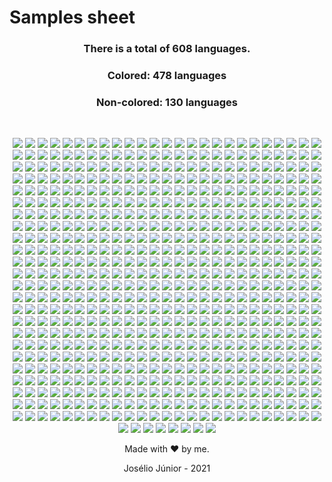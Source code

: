 # Samples sheet
<div align="center">

### **There is a total of 608 languages.**
### **Colored: 478 languages**
### **Non-colored: 130 languages**
<br>

![](../lang/1c-enterprise/rounded.svg)
![](../lang/4d/rounded.svg)
![](../lang/abap/rounded.svg)
![](../lang/abap-cds/rounded.svg)
![](../lang/abnf/rounded.svg)
![](../lang/ags-script/rounded.svg)
![](../lang/aidl/rounded.svg)
![](../lang/al/rounded.svg)
![](../lang/ampl/rounded.svg)
![](../lang/antlr/rounded.svg)
![](../lang/api-blueprint/rounded.svg)
![](../lang/apl/rounded.svg)
![](../lang/asl/rounded.svg)
![](../lang/asn.1/rounded.svg)
![](../lang/asp.net/rounded.svg)
![](../lang/ats/rounded.svg)
![](../lang/actionscript/rounded.svg)
![](../lang/ada/rounded.svg)
![](../lang/adobe-font-metrics/rounded.svg)
![](../lang/agda/rounded.svg)
![](../lang/alloy/rounded.svg)
![](../lang/alpine-abuild/rounded.svg)
![](../lang/altium-designer/rounded.svg)
![](../lang/angelscript/rounded.svg)
![](../lang/ant-build-system/rounded.svg)
![](../lang/apacheconf/rounded.svg)
![](../lang/apex/rounded.svg)
![](../lang/apollo-guidance-computer/rounded.svg)
![](../lang/applescript/rounded.svg)
![](../lang/arc/rounded.svg)
![](../lang/asciidoc/rounded.svg)
![](../lang/aspectj/rounded.svg)
![](../lang/assembly/rounded.svg)
![](../lang/astro/rounded.svg)
![](../lang/asymptote/rounded.svg)
![](../lang/augeas/rounded.svg)
![](../lang/autohotkey/rounded.svg)
![](../lang/autoit/rounded.svg)
![](../lang/avro-idl/rounded.svg)
![](../lang/awk/rounded.svg)
![](../lang/basic/rounded.svg)
![](../lang/ballerina/rounded.svg)
![](../lang/batchfile/rounded.svg)
![](../lang/beef/rounded.svg)
![](../lang/befunge/rounded.svg)
![](../lang/bibtex/rounded.svg)
![](../lang/bicep/rounded.svg)
![](../lang/bison/rounded.svg)
![](../lang/bitbake/rounded.svg)
![](../lang/blade/rounded.svg)
![](../lang/blitzbasic/rounded.svg)
![](../lang/blitzmax/rounded.svg)
![](../lang/bluespec/rounded.svg)
![](../lang/boo/rounded.svg)
![](../lang/boogie/rounded.svg)
![](../lang/brainfuck/rounded.svg)
![](../lang/brightscript/rounded.svg)
![](../lang/browserslist/rounded.svg)
![](../lang/c/rounded.svg)
![](../lang/c-sharp/rounded.svg)
![](../lang/c++/rounded.svg)
![](../lang/c-objdump/rounded.svg)
![](../lang/c2hs-haskell/rounded.svg)
![](../lang/cil/rounded.svg)
![](../lang/clips/rounded.svg)
![](../lang/cmake/rounded.svg)
![](../lang/cobol/rounded.svg)
![](../lang/codeowners/rounded.svg)
![](../lang/collada/rounded.svg)
![](../lang/cson/rounded.svg)
![](../lang/css/rounded.svg)
![](../lang/csv/rounded.svg)
![](../lang/cue/rounded.svg)
![](../lang/cweb/rounded.svg)
![](../lang/cabal-config/rounded.svg)
![](../lang/cap'n-proto/rounded.svg)
![](../lang/cartocss/rounded.svg)
![](../lang/ceylon/rounded.svg)
![](../lang/chapel/rounded.svg)
![](../lang/charity/rounded.svg)
![](../lang/chuck/rounded.svg)
![](../lang/cirru/rounded.svg)
![](../lang/clarion/rounded.svg)
![](../lang/classic-asp/rounded.svg)
![](../lang/clean/rounded.svg)
![](../lang/click/rounded.svg)
![](../lang/clojure/rounded.svg)
![](../lang/closure-templates/rounded.svg)
![](../lang/cloud-firestore-security-rules/rounded.svg)
![](../lang/conll-u/rounded.svg)
![](../lang/codeql/rounded.svg)
![](../lang/coffeescript/rounded.svg)
![](../lang/coldfusion/rounded.svg)
![](../lang/coldfusion-cfc/rounded.svg)
![](../lang/common-lisp/rounded.svg)
![](../lang/common-workflow-language/rounded.svg)
![](../lang/component-pascal/rounded.svg)
![](../lang/cool/rounded.svg)
![](../lang/coq/rounded.svg)
![](../lang/cpp-objdump/rounded.svg)
![](../lang/creole/rounded.svg)
![](../lang/crystal/rounded.svg)
![](../lang/csound/rounded.svg)
![](../lang/csound-document/rounded.svg)
![](../lang/csound-score/rounded.svg)
![](../lang/cuda/rounded.svg)
![](../lang/cue-sheet/rounded.svg)
![](../lang/cycript/rounded.svg)
![](../lang/cython/rounded.svg)
![](../lang/d/rounded.svg)
![](../lang/d-objdump/rounded.svg)
![](../lang/digital-command-language/rounded.svg)
![](../lang/dm/rounded.svg)
![](../lang/dns-zone/rounded.svg)
![](../lang/dtrace/rounded.svg)
![](../lang/dafny/rounded.svg)
![](../lang/darcs-patch/rounded.svg)
![](../lang/dart/rounded.svg)
![](../lang/dataweave/rounded.svg)
![](../lang/dhall/rounded.svg)
![](../lang/diff/rounded.svg)
![](../lang/directx-3d-file/rounded.svg)
![](../lang/dockerfile/rounded.svg)
![](../lang/dogescript/rounded.svg)
![](../lang/dylan/rounded.svg)
![](../lang/e/rounded.svg)
![](../lang/e-mail/rounded.svg)
![](../lang/ebnf/rounded.svg)
![](../lang/ecl/rounded.svg)
![](../lang/eclipse/rounded.svg)
![](../lang/ejs/rounded.svg)
![](../lang/eq/rounded.svg)
![](../lang/eagle/rounded.svg)
![](../lang/easybuild/rounded.svg)
![](../lang/ecere-projects/rounded.svg)
![](../lang/editorconfig/rounded.svg)
![](../lang/edje-data-collection/rounded.svg)
![](../lang/eiffel/rounded.svg)
![](../lang/elixir/rounded.svg)
![](../lang/elm/rounded.svg)
![](../lang/emacs-lisp/rounded.svg)
![](../lang/emberscript/rounded.svg)
![](../lang/erlang/rounded.svg)
![](../lang/f-sharp/rounded.svg)
![](../lang/f-asterisk/rounded.svg)
![](../lang/figlet-font/rounded.svg)
![](../lang/flux/rounded.svg)
![](../lang/factor/rounded.svg)
![](../lang/fancy/rounded.svg)
![](../lang/fantom/rounded.svg)
![](../lang/faust/rounded.svg)
![](../lang/fennel/rounded.svg)
![](../lang/filebench-wml/rounded.svg)
![](../lang/filterscript/rounded.svg)
![](../lang/fluent/rounded.svg)
![](../lang/formatted/rounded.svg)
![](../lang/forth/rounded.svg)
![](../lang/fortran/rounded.svg)
![](../lang/fortran-free-form/rounded.svg)
![](../lang/freebasic/rounded.svg)
![](../lang/freemarker/rounded.svg)
![](../lang/frege/rounded.svg)
![](../lang/futhark/rounded.svg)
![](../lang/g-code/rounded.svg)
![](../lang/gaml/rounded.svg)
![](../lang/gams/rounded.svg)
![](../lang/gap/rounded.svg)
![](../lang/gcc-machine-description/rounded.svg)
![](../lang/gdb/rounded.svg)
![](../lang/gdscript/rounded.svg)
![](../lang/gedcom/rounded.svg)
![](../lang/glsl/rounded.svg)
![](../lang/gn/rounded.svg)
![](../lang/game-maker-language/rounded.svg)
![](../lang/gemfile.lock/rounded.svg)
![](../lang/genie/rounded.svg)
![](../lang/genshi/rounded.svg)
![](../lang/gentoo-ebuild/rounded.svg)
![](../lang/gentoo-eclass/rounded.svg)
![](../lang/gerber-image/rounded.svg)
![](../lang/gettext-catalog/rounded.svg)
![](../lang/gherkin/rounded.svg)
![](../lang/git-attributes/rounded.svg)
![](../lang/git-config/rounded.svg)
![](../lang/glyph/rounded.svg)
![](../lang/glyph-bitmap-distribution-format/rounded.svg)
![](../lang/gnuplot/rounded.svg)
![](../lang/go/rounded.svg)
![](../lang/go-checksums/rounded.svg)
![](../lang/go-module/rounded.svg)
![](../lang/golo/rounded.svg)
![](../lang/gosu/rounded.svg)
![](../lang/grace/rounded.svg)
![](../lang/gradle/rounded.svg)
![](../lang/grammatical-framework/rounded.svg)
![](../lang/graph-modeling-language/rounded.svg)
![](../lang/graphql/rounded.svg)
![](../lang/graphviz-(dot)/rounded.svg)
![](../lang/groovy/rounded.svg)
![](../lang/groovy-server-pages/rounded.svg)
![](../lang/haproxy/rounded.svg)
![](../lang/hcl/rounded.svg)
![](../lang/hlsl/rounded.svg)
![](../lang/html/rounded.svg)
![](../lang/html+ecr/rounded.svg)
![](../lang/html+eex/rounded.svg)
![](../lang/html+erb/rounded.svg)
![](../lang/html+php/rounded.svg)
![](../lang/html+razor/rounded.svg)
![](../lang/http/rounded.svg)
![](../lang/hxml/rounded.svg)
![](../lang/hack/rounded.svg)
![](../lang/haml/rounded.svg)
![](../lang/handlebars/rounded.svg)
![](../lang/harbour/rounded.svg)
![](../lang/haskell/rounded.svg)
![](../lang/haxe/rounded.svg)
![](../lang/hiveql/rounded.svg)
![](../lang/holyc/rounded.svg)
![](../lang/hy/rounded.svg)
![](../lang/hyphy/rounded.svg)
![](../lang/idl/rounded.svg)
![](../lang/igor-pro/rounded.svg)
![](../lang/ini/rounded.svg)
![](../lang/irc-log/rounded.svg)
![](../lang/idris/rounded.svg)
![](../lang/ignore-list/rounded.svg)
![](../lang/imagej-macro/rounded.svg)
![](../lang/inform-7/rounded.svg)
![](../lang/inno-setup/rounded.svg)
![](../lang/io/rounded.svg)
![](../lang/ioke/rounded.svg)
![](../lang/isabelle/rounded.svg)
![](../lang/isabelle-root/rounded.svg)
![](../lang/j/rounded.svg)
![](../lang/jar-manifest/rounded.svg)
![](../lang/jflex/rounded.svg)
![](../lang/json/rounded.svg)
![](../lang/json-with-comments/rounded.svg)
![](../lang/json5/rounded.svg)
![](../lang/jsonld/rounded.svg)
![](../lang/jsoniq/rounded.svg)
![](../lang/jasmin/rounded.svg)
![](../lang/java/rounded.svg)
![](../lang/java-properties/rounded.svg)
![](../lang/java-server-pages/rounded.svg)
![](../lang/javascript/rounded.svg)
![](../lang/javascript+erb/rounded.svg)
![](../lang/jest-snapshot/rounded.svg)
![](../lang/jinja/rounded.svg)
![](../lang/jison/rounded.svg)
![](../lang/jison-lex/rounded.svg)
![](../lang/jolie/rounded.svg)
![](../lang/jsonnet/rounded.svg)
![](../lang/julia/rounded.svg)
![](../lang/jupyter-notebook/rounded.svg)
![](../lang/krl/rounded.svg)
![](../lang/kaitai-struct/rounded.svg)
![](../lang/kakounescript/rounded.svg)
![](../lang/kicad-layout/rounded.svg)
![](../lang/kicad-legacy-layout/rounded.svg)
![](../lang/kicad-schematic/rounded.svg)
![](../lang/kit/rounded.svg)
![](../lang/kotlin/rounded.svg)
![](../lang/kusto/rounded.svg)
![](../lang/lfe/rounded.svg)
![](../lang/llvm/rounded.svg)
![](../lang/lolcode/rounded.svg)
![](../lang/lsl/rounded.svg)
![](../lang/ltspice-symbol/rounded.svg)
![](../lang/labview/rounded.svg)
![](../lang/lark/rounded.svg)
![](../lang/lasso/rounded.svg)
![](../lang/latte/rounded.svg)
![](../lang/lean/rounded.svg)
![](../lang/less/rounded.svg)
![](../lang/lex/rounded.svg)
![](../lang/lilypond/rounded.svg)
![](../lang/limbo/rounded.svg)
![](../lang/linker-script/rounded.svg)
![](../lang/linux-kernel-module/rounded.svg)
![](../lang/liquid/rounded.svg)
![](../lang/literate-agda/rounded.svg)
![](../lang/literate-coffeescript/rounded.svg)
![](../lang/literate-haskell/rounded.svg)
![](../lang/livescript/rounded.svg)
![](../lang/logos/rounded.svg)
![](../lang/logtalk/rounded.svg)
![](../lang/lookml/rounded.svg)
![](../lang/loomscript/rounded.svg)
![](../lang/lua/rounded.svg)
![](../lang/m/rounded.svg)
![](../lang/m4/rounded.svg)
![](../lang/m4sugar/rounded.svg)
![](../lang/matlab/rounded.svg)
![](../lang/maxscript/rounded.svg)
![](../lang/mlir/rounded.svg)
![](../lang/mql4/rounded.svg)
![](../lang/mql5/rounded.svg)
![](../lang/mtml/rounded.svg)
![](../lang/muf/rounded.svg)
![](../lang/macaulay2/rounded.svg)
![](../lang/makefile/rounded.svg)
![](../lang/mako/rounded.svg)
![](../lang/markdown/rounded.svg)
![](../lang/marko/rounded.svg)
![](../lang/mask/rounded.svg)
![](../lang/mathematica/rounded.svg)
![](../lang/maven-pom/rounded.svg)
![](../lang/max/rounded.svg)
![](../lang/mercury/rounded.svg)
![](../lang/meson/rounded.svg)
![](../lang/metal/rounded.svg)
![](../lang/microsoft-developer-studio-project/rounded.svg)
![](../lang/microsoft-visual-studio-solution/rounded.svg)
![](../lang/minid/rounded.svg)
![](../lang/mirah/rounded.svg)
![](../lang/modelica/rounded.svg)
![](../lang/modula-2/rounded.svg)
![](../lang/modula-3/rounded.svg)
![](../lang/module-management-system/rounded.svg)
![](../lang/monkey/rounded.svg)
![](../lang/moocode/rounded.svg)
![](../lang/moonscript/rounded.svg)
![](../lang/motorola-68k-assembly/rounded.svg)
![](../lang/muse/rounded.svg)
![](../lang/mustache/rounded.svg)
![](../lang/myghty/rounded.svg)
![](../lang/nasl/rounded.svg)
![](../lang/ncl/rounded.svg)
![](../lang/neon/rounded.svg)
![](../lang/nl/rounded.svg)
![](../lang/npm-config/rounded.svg)
![](../lang/nsis/rounded.svg)
![](../lang/nwscript/rounded.svg)
![](../lang/nearley/rounded.svg)
![](../lang/nemerle/rounded.svg)
![](../lang/netlinx/rounded.svg)
![](../lang/netlinx+erb/rounded.svg)
![](../lang/netlogo/rounded.svg)
![](../lang/newlisp/rounded.svg)
![](../lang/nextflow/rounded.svg)
![](../lang/nginx/rounded.svg)
![](../lang/nim/rounded.svg)
![](../lang/ninja/rounded.svg)
![](../lang/nit/rounded.svg)
![](../lang/nix/rounded.svg)
![](../lang/nu/rounded.svg)
![](../lang/numpy/rounded.svg)
![](../lang/nunjucks/rounded.svg)
![](../lang/ocaml/rounded.svg)
![](../lang/objdump/rounded.svg)
![](../lang/object-data-instance-notation/rounded.svg)
![](../lang/objectscript/rounded.svg)
![](../lang/objective-c/rounded.svg)
![](../lang/objective-c++/rounded.svg)
![](../lang/objective-j/rounded.svg)
![](../lang/odin/rounded.svg)
![](../lang/omgrofl/rounded.svg)
![](../lang/opa/rounded.svg)
![](../lang/opal/rounded.svg)
![](../lang/open-policy-agent/rounded.svg)
![](../lang/opencl/rounded.svg)
![](../lang/openedge-abl/rounded.svg)
![](../lang/openqasm/rounded.svg)
![](../lang/openrc-runscript/rounded.svg)
![](../lang/openscad/rounded.svg)
![](../lang/openstep-property-list/rounded.svg)
![](../lang/opentype-feature-file/rounded.svg)
![](../lang/org/rounded.svg)
![](../lang/ox/rounded.svg)
![](../lang/oxygene/rounded.svg)
![](../lang/oz/rounded.svg)
![](../lang/p4/rounded.svg)
![](../lang/peg.js/rounded.svg)
![](../lang/php/rounded.svg)
![](../lang/plsql/rounded.svg)
![](../lang/plpgsql/rounded.svg)
![](../lang/pov-ray-sdl/rounded.svg)
![](../lang/pan/rounded.svg)
![](../lang/papyrus/rounded.svg)
![](../lang/parrot/rounded.svg)
![](../lang/parrot-assembly/rounded.svg)
![](../lang/parrot-internal-representation/rounded.svg)
![](../lang/pascal/rounded.svg)
![](../lang/pawn/rounded.svg)
![](../lang/pep8/rounded.svg)
![](../lang/perl/rounded.svg)
![](../lang/pic/rounded.svg)
![](../lang/pickle/rounded.svg)
![](../lang/picolisp/rounded.svg)
![](../lang/piglatin/rounded.svg)
![](../lang/pike/rounded.svg)
![](../lang/plantuml/rounded.svg)
![](../lang/pod/rounded.svg)
![](../lang/pod-6/rounded.svg)
![](../lang/pogoscript/rounded.svg)
![](../lang/pony/rounded.svg)
![](../lang/postcss/rounded.svg)
![](../lang/postscript/rounded.svg)
![](../lang/powerbuilder/rounded.svg)
![](../lang/powershell/rounded.svg)
![](../lang/prisma/rounded.svg)
![](../lang/processing/rounded.svg)
![](../lang/proguard/rounded.svg)
![](../lang/prolog/rounded.svg)
![](../lang/propeller-spin/rounded.svg)
![](../lang/protocol-buffer/rounded.svg)
![](../lang/public-key/rounded.svg)
![](../lang/pug/rounded.svg)
![](../lang/puppet/rounded.svg)
![](../lang/pure-data/rounded.svg)
![](../lang/purebasic/rounded.svg)
![](../lang/purescript/rounded.svg)
![](../lang/python/rounded.svg)
![](../lang/python-console/rounded.svg)
![](../lang/python-traceback/rounded.svg)
![](../lang/q-sharp/rounded.svg)
![](../lang/qml/rounded.svg)
![](../lang/qmake/rounded.svg)
![](../lang/qt-script/rounded.svg)
![](../lang/quake/rounded.svg)
![](../lang/r/rounded.svg)
![](../lang/raml/rounded.svg)
![](../lang/rdoc/rounded.svg)
![](../lang/realbasic/rounded.svg)
![](../lang/rexx/rounded.svg)
![](../lang/rmarkdown/rounded.svg)
![](../lang/rpc/rounded.svg)
![](../lang/rpm-spec/rounded.svg)
![](../lang/runoff/rounded.svg)
![](../lang/racket/rounded.svg)
![](../lang/ragel/rounded.svg)
![](../lang/raku/rounded.svg)
![](../lang/rascal/rounded.svg)
![](../lang/raw-token-data/rounded.svg)
![](../lang/rescript/rounded.svg)
![](../lang/readline-config/rounded.svg)
![](../lang/reason/rounded.svg)
![](../lang/rebol/rounded.svg)
![](../lang/record-jar/rounded.svg)
![](../lang/red/rounded.svg)
![](../lang/redcode/rounded.svg)
![](../lang/redirect-rules/rounded.svg)
![](../lang/regular-expression/rounded.svg)
![](../lang/ren'py/rounded.svg)
![](../lang/renderscript/rounded.svg)
![](../lang/rich-text-format/rounded.svg)
![](../lang/ring/rounded.svg)
![](../lang/riot/rounded.svg)
![](../lang/robotframework/rounded.svg)
![](../lang/roff/rounded.svg)
![](../lang/roff-manpage/rounded.svg)
![](../lang/rouge/rounded.svg)
![](../lang/ruby/rounded.svg)
![](../lang/rust/rounded.svg)
![](../lang/sas/rounded.svg)
![](../lang/scss/rounded.svg)
![](../lang/selinux-policy/rounded.svg)
![](../lang/smt/rounded.svg)
![](../lang/sparql/rounded.svg)
![](../lang/sqf/rounded.svg)
![](../lang/sql/rounded.svg)
![](../lang/sqlpl/rounded.svg)
![](../lang/srecode-template/rounded.svg)
![](../lang/ssh-config/rounded.svg)
![](../lang/ston/rounded.svg)
![](../lang/svg/rounded.svg)
![](../lang/swig/rounded.svg)
![](../lang/sage/rounded.svg)
![](../lang/saltstack/rounded.svg)
![](../lang/sass/rounded.svg)
![](../lang/scala/rounded.svg)
![](../lang/scaml/rounded.svg)
![](../lang/scheme/rounded.svg)
![](../lang/scilab/rounded.svg)
![](../lang/self/rounded.svg)
![](../lang/shaderlab/rounded.svg)
![](../lang/shell/rounded.svg)
![](../lang/shellsession/rounded.svg)
![](../lang/shen/rounded.svg)
![](../lang/sieve/rounded.svg)
![](../lang/singularity/rounded.svg)
![](../lang/slash/rounded.svg)
![](../lang/slice/rounded.svg)
![](../lang/slim/rounded.svg)
![](../lang/smpl/rounded.svg)
![](../lang/smali/rounded.svg)
![](../lang/smalltalk/rounded.svg)
![](../lang/smarty/rounded.svg)
![](../lang/solidity/rounded.svg)
![](../lang/soong/rounded.svg)
![](../lang/sourcepawn/rounded.svg)
![](../lang/spline-font-database/rounded.svg)
![](../lang/squirrel/rounded.svg)
![](../lang/stan/rounded.svg)
![](../lang/standard-ml/rounded.svg)
![](../lang/starlark/rounded.svg)
![](../lang/stata/rounded.svg)
![](../lang/stringtemplate/rounded.svg)
![](../lang/stylus/rounded.svg)
![](../lang/subrip-text/rounded.svg)
![](../lang/sugarss/rounded.svg)
![](../lang/supercollider/rounded.svg)
![](../lang/svelte/rounded.svg)
![](../lang/swift/rounded.svg)
![](../lang/systemverilog/rounded.svg)
![](../lang/ti-program/rounded.svg)
![](../lang/tla/rounded.svg)
![](../lang/toml/rounded.svg)
![](../lang/tsql/rounded.svg)
![](../lang/tsv/rounded.svg)
![](../lang/tsx/rounded.svg)
![](../lang/txl/rounded.svg)
![](../lang/tcl/rounded.svg)
![](../lang/tcsh/rounded.svg)
![](../lang/tex/rounded.svg)
![](../lang/tea/rounded.svg)
![](../lang/terra/rounded.svg)
![](../lang/texinfo/rounded.svg)
![](../lang/text/rounded.svg)
![](../lang/textmate-properties/rounded.svg)
![](../lang/textile/rounded.svg)
![](../lang/thrift/rounded.svg)
![](../lang/turing/rounded.svg)
![](../lang/turtle/rounded.svg)
![](../lang/twig/rounded.svg)
![](../lang/type-language/rounded.svg)
![](../lang/typescript/rounded.svg)
![](../lang/unified-parallel-c/rounded.svg)
![](../lang/unity3d-asset/rounded.svg)
![](../lang/unix-assembly/rounded.svg)
![](../lang/uno/rounded.svg)
![](../lang/unrealscript/rounded.svg)
![](../lang/urweb/rounded.svg)
![](../lang/v/rounded.svg)
![](../lang/vba/rounded.svg)
![](../lang/vbscript/rounded.svg)
![](../lang/vcl/rounded.svg)
![](../lang/vhdl/rounded.svg)
![](../lang/vala/rounded.svg)
![](../lang/valve-data-format/rounded.svg)
![](../lang/verilog/rounded.svg)
![](../lang/vim-help-file/rounded.svg)
![](../lang/vim-script/rounded.svg)
![](../lang/vim-snippet/rounded.svg)
![](../lang/visual-basic-.net/rounded.svg)
![](../lang/volt/rounded.svg)
![](../lang/vue/rounded.svg)
![](../lang/wavefront-material/rounded.svg)
![](../lang/wavefront-object/rounded.svg)
![](../lang/web-ontology-language/rounded.svg)
![](../lang/webassembly/rounded.svg)
![](../lang/webidl/rounded.svg)
![](../lang/webvtt/rounded.svg)
![](../lang/wget-config/rounded.svg)
![](../lang/wikitext/rounded.svg)
![](../lang/windows-registry-entries/rounded.svg)
![](../lang/wollok/rounded.svg)
![](../lang/world-of-warcraft-addon-data/rounded.svg)
![](../lang/x-bitmap/rounded.svg)
![](../lang/x-font-directory-index/rounded.svg)
![](../lang/x-pixmap/rounded.svg)
![](../lang/x10/rounded.svg)
![](../lang/xc/rounded.svg)
![](../lang/xcompose/rounded.svg)
![](../lang/xml/rounded.svg)
![](../lang/xml-property-list/rounded.svg)
![](../lang/xpages/rounded.svg)
![](../lang/xproc/rounded.svg)
![](../lang/xquery/rounded.svg)
![](../lang/xs/rounded.svg)
![](../lang/xslt/rounded.svg)
![](../lang/xojo/rounded.svg)
![](../lang/xonsh/rounded.svg)
![](../lang/xtend/rounded.svg)
![](../lang/yaml/rounded.svg)
![](../lang/yang/rounded.svg)
![](../lang/yara/rounded.svg)
![](../lang/yasnippet/rounded.svg)
![](../lang/yacc/rounded.svg)
![](../lang/zap/rounded.svg)
![](../lang/zil/rounded.svg)
![](../lang/zeek/rounded.svg)
![](../lang/zenscript/rounded.svg)
![](../lang/zephir/rounded.svg)
![](../lang/zig/rounded.svg)
![](../lang/zimpl/rounded.svg)
![](../lang/curl-config/rounded.svg)
![](../lang/desktop/rounded.svg)
![](../lang/dirs/rounded.svg)
![](../lang/ec/rounded.svg)
![](../lang/edn/rounded.svg)
![](../lang/fish/rounded.svg)
![](../lang/jq/rounded.svg)
![](../lang/mirc-script/rounded.svg)
![](../lang/mcfunction/rounded.svg)
![](../lang/mupad/rounded.svg)
![](../lang/nanorc/rounded.svg)
![](../lang/nesc/rounded.svg)
![](../lang/ooc/rounded.svg)
![](../lang/q/rounded.svg)
![](../lang/restructuredtext/rounded.svg)
![](../lang/robots.txt/rounded.svg)
![](../lang/sed/rounded.svg)
![](../lang/wdl/rounded.svg)
![](../lang/wisp/rounded.svg)
![](../lang/xbase/rounded.svg)


Made with ❤ by me.

Josélio Júnior - 2021

</div>
